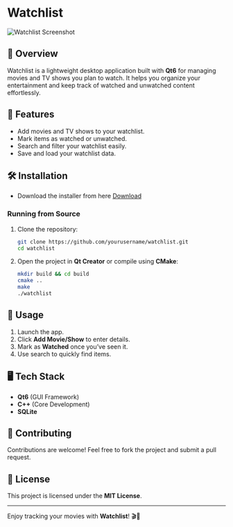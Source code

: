 # Watchlist

![Watchlist Screenshot](https://i.ibb.co.com/KpKHs9Kp/Screenshot-2025-02-10-182106.png)

## 📌 Overview
Watchlist is a lightweight desktop application built with **Qt6** for managing movies and TV shows you plan to watch. It helps you organize your entertainment and keep track of watched and unwatched content effortlessly.

## 🚀 Features
- Add movies and TV shows to your watchlist.
- Mark items as watched or unwatched.
- Search and filter your watchlist easily.
- Save and load your watchlist data.

## 🛠️ Installation
- Download the installer from here [Download](https://github.com/ImRIzo/Watchlist/releases)


### Running from Source
1. Clone the repository:
   ```sh
   git clone https://github.com/yourusername/watchlist.git
   cd watchlist
   ```
2. Open the project in **Qt Creator** or compile using **CMake**:
   ```sh
   mkdir build && cd build
   cmake ..
   make
   ./watchlist
   ```

## 📖 Usage
1. Launch the app.
2. Click **Add Movie/Show** to enter details.
3. Mark as **Watched** once you’ve seen it.
4. Use search to quickly find items.

## 🖥️ Tech Stack
- **Qt6** (GUI Framework)
- **C++** (Core Development)
- **SQLite**

## 🤝 Contributing
Contributions are welcome! Feel free to fork the project and submit a pull request.

## 📜 License
This project is licensed under the **MIT License**.

---
Enjoy tracking your movies with **Watchlist**! 🎬🍿

